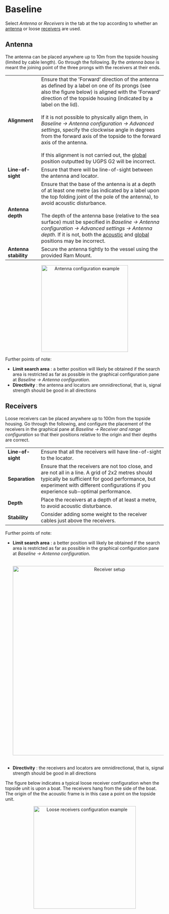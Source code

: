 # Baseline

Select *Antenna* or *Receivers* in the tab at the top according to whether an [antenna](../../../antenna) or loose [receivers](../../../receiver-d1) are used.

## Antenna

The antenna can be placed anywhere up to 10m from the topside housing (limited by cable length). Go through the following. By the _antenna base_ is meant the joining point of the three prongs with the receivers at their ends.


|                     |                      |
| ------------------- | :------------------- |
| **Alignment**       | Ensure that the 'Forward' direction of the antenna as defined by a label on one of its prongs (see also the figure below) is aligned with the 'Forward' direction of the topside housing (indicated by a label on the lid). <br><br>If it is not possible to physically align them, in *Baseline -> Antenna configuration -> Advanced settings*, specify the clockwise angle in degrees from the forward axis of the topside to the forward axis of the antenna. <br><br>If this alignment is not carried out, the [global](../../reference-frames#global) position outputted by UGPS G2 will be incorrect.
| **Line-of-sight**   | Ensure that there will be line-of-sight between the antenna and locator.  |
| **Antenna depth**  | Ensure that the base of the antenna is at a depth of at least one metre (as indicated by a label upon the top folding joint of the pole of the antenna), to avoid acoustic disturbance. <br><br>The depth of the antenna base (relative to the sea surface) must be specified in *Baseline -> Antenna configuration -> Advanced settings -> Antenna depth*. If it is not, both the [acoustic](../../reference-frames#acoustic) and [global](../../reference-frames#global) positions may be incorrect.  |
| **Antenna stability** | Secure the antenna tightly to the vessel using the provided Ram Mount. |

<div align="center">
  <img src="../../../img/Boat_antenna_conf.png" width="275px" alt="Antenna configuration example">
</div>

Further points of note:

* **Limit search area** : a better position will likely be obtained if the search area is restricted as far as possible in the graphical configuration pane at *Baseline -> Antenna configuration*.
* **Directivity** : the antenna and locators are omnidirectional, that is, signal strength should be good in all directions


## Receivers

Loose receivers can be placed anywhere up to 100m from the topside housing. Go through the following, and configure the placement of the receivers in the graphical pane at *Baseline -> Receiver and range configuration* so that their positions relative to the origin and their depths are correct.

|                     |                      |
| ------------------- | :------------------- |
| **Line-of-sight**   | Ensure that all the receivers will have line-of-sight to the locator. |
| **Separation** | Ensure that the receivers are not too close, and are not all in a line. A grid of 2x2 metres should typically be sufficient for good performance, but experiment with different configurations if you experience sub-optimal performance.  |
| **Depth**  | Place the receivers at a depth of at least a metre, to avoid acoustic disturbance.     |
| **Stability** | Consider adding some weight to the receiver cables just above the receivers.  |

Further points of note:

* **Limit search area** : a better position will likely be obtained if the search area is restricted as far as possible in the graphical configuration pane at *Baseline -> Antenna configuration*. <br><br>

    <div align="center">
      <img src="../../../img/receiver_placemet_g2.png" width="600px" alt="Receiver setup">
    </div>

    <br>

* **Directivity** : the receivers and locators are omnidirectional, that is, signal strength should be good in all directions


The figure below indicates a typical loose receiver configuration when the topside unit is upon a boat. The receivers hang from the side of the boat. The origin of the the acoustic frame is in this case a point on the topside unit.

<div align="center">
  <img src="../../../img/boat_example_g2.png" width="325px" alt="Loose receivers configuration example">
</div>
